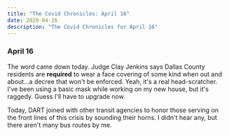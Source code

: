 ```yaml
---
title: "The Covid Chronicles: April 16"
date: 2020-04-16
description: "The Covid Chronicles for April 16"
---
```


### April 16

The word came down today. Judge Clay Jenkins says Dallas County residents are **required** to wear a face covering of some kind when out and about...a decree that won't be enforced. Yeah, it's a real head-scratcher. I've been using a basic mask while working on my new house, but it's raggedy. Guess I'll have to upgrade now.

Today, DART joined with other transit agencies to honor those serving on the front lines of this crisis by sounding their horns. I didn't hear any, but there aren't many bus routes by me.
